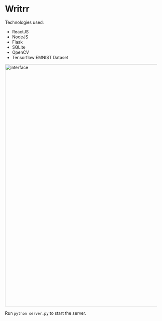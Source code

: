 # Writrr

Technologies  used: 

* ReactJS 
* NodeJS
* Flask
* SQLite
* OpenCV
* Tensorflow EMNIST Dataset

<img src="[https://imgur.com/a/7ukahqR.png](https://i.imgur.com/efKDzy3.jpg)" alt="interface" width="800"/>

Run `python server.py` to start the server.
